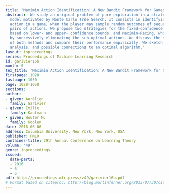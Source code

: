 ```yaml
---
title: 'Maximin Action Identification: A New Bandit Framework for Games'
abstract: 'We study an original problem of pure exploration in a strategic bandit
  model motivated by Monte Carlo Tree Search. It consists in identifying the best
  action in a game, when the player may sample random outcomes of sequentially chosen
  pairs of actions. We propose two strategies for the fixed-confidence setting: Maximin-LUCB,
  based on lower- and upper- confidence bounds; and Maximin-Racing, which operates
  by successively eliminating the sub-optimal actions. We discuss the sample complexity
  of both methods and compare their performance empirically. We sketch a lower bound
  analysis, and possible connections to an optimal algorithm.'
layout: inproceedings
series: Proceedings of Machine Learning Research
id: garivier16b
month: 0
tex_title: 'Maximin Action Identification: A New Bandit Framework for Games'
firstpage: 1028
lastpage: 1050
page: 1028-1050
sections: 
author:
- given: Aurélien
  family: Garivier
- given: Emilie
  family: Kaufmann
- given: Wouter M.
  family: Koolen
date: 2016-06-06
address: Columbia University, New York, New York, USA
publisher: PMLR
container-title: 29th Annual Conference on Learning Theory
volume: '49'
genre: inproceedings
issued:
  date-parts:
  - 2016
  - 6
  - 6
pdf: http://proceedings.mlr.press/v49/garivier16b.pdf
# Format based on citeproc: http://blog.martinfenner.org/2013/07/30/citeproc-yaml-for-bibliographies/
---
```

